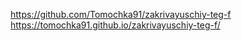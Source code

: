 https://github.com/Tomochka91/zakrivayuschiy-teg-f
https://tomochka91.github.io/zakrivayuschiy-teg-f/
